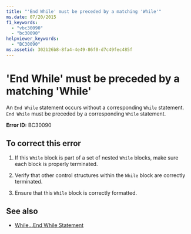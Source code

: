 ```yaml
---
title: "'End While' must be preceded by a matching 'While'"
ms.date: 07/20/2015
f1_keywords: 
  - "vbc30090"
  - "bc30090"
helpviewer_keywords: 
  - "BC30090"
ms.assetid: 302b26b8-8fa4-4e49-86f0-d7c49fec485f
---
```

# 'End While' must be preceded by a matching 'While'
An `End While` statement occurs without a corresponding `While` statement. `End While` must be preceded by a corresponding `While` statement.  
  
 **Error ID:** BC30090  
  
## To correct this error  
  
1. If this `While` block is part of a set of nested `While` blocks, make sure each block is properly terminated.  
  
2. Verify that other control structures within the `While` block are correctly terminated.  
  
3. Ensure that this `While` block is correctly formatted.  
  
## See also

- [While...End While Statement](../../visual-basic/language-reference/statements/while-end-while-statement.md)
